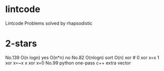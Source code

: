 # lintcode
Lintcode Problems solved by rhapsodistic 

# 2-stars

No.139  O(n logn) yes O(n*n) no
No.82  O(nlogn) sort  O(n)  xor   # 0 xor x=x   1 xor x=~x   x xor x=0
No.99  python  one-pass   c++  extra vector
